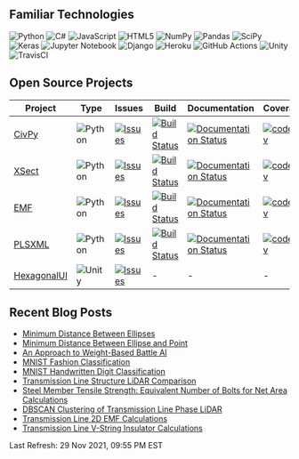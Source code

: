 ## Familiar Technologies

![Python](https://img.shields.io/badge/Python-555555?logo=python&logoColor=white&style=flat-square)
![C#](https://img.shields.io/badge/C%23-555555.svg?logo=c-sharp&logoColor=white&style=flat-square)
![JavaScript](https://img.shields.io/badge/JavaScript-555555.svg?style=flat-square&logo=javascript&logoColor=white)
![HTML5](https://img.shields.io/badge/HTML5-555555.svg?style=flat-square&logo=html5&logoColor=white)
![NumPy](https://img.shields.io/badge/NumPy-555555.svg?logo=numpy&logoColor=white&style=flat-square)
![Pandas](https://img.shields.io/badge/Pandas-555555.svg?logo=pandas&logoColor=white&style=flat-square)
![SciPy](https://img.shields.io/badge/SciPy-555555.svg?logo=scipy&logoColor=white&style=flat-square)
![Keras](https://img.shields.io/badge/Keras-555555.svg?logo=Keras&logoColor=white&style=flat-square)
![Jupyter Notebook](https://img.shields.io/badge/Jupyter-555555.svg?logo=jupyter&logoColor=white&style=flat-square)
![Django](https://img.shields.io/badge/Django-555555.svg?logo=django&logoColor=white&style=flat-square)
![Heroku](https://img.shields.io/badge/Heroku-555555.svg?logo=heroku&logoColor=white&style=flat-square)
![GitHub Actions](https://img.shields.io/badge/GitHub_Actions-555555.svg?logo=githubactions&logoColor=white&style=flat-square)
![Unity](https://img.shields.io/badge/Unity-555555.svg?logo=unity&logoColor=white&style=flat-square)
![TravisCI](https://img.shields.io/badge/Travis_CI-555555.svg?logo=travis&logoColor=white&style=flat-square)

## Open Source Projects

| Project | Type | Issues | Build | Documentation | Coverage |
| ------- | ---- | ------ | ----- | ------------- | -------- |
| [CivPy](https://github.com/mpewsey/civpy) | ![Python](https://img.shields.io/badge/Python-3670A0?logo=python&logoColor=white&style=flat-square) | [![Issues](https://img.shields.io/github/issues/mpewsey/civpy?style=flat-square)](https://github.com/mpewsey/civpy/issues) | [![Build Status](https://img.shields.io/travis/mpewsey/civpy?style=flat-square)](https://travis-ci.com/mpewsey/civpy) | [![Documentation Status](https://readthedocs.org/projects/civpy/badge/?version=latest&style=flat-square)](https://civpy.readthedocs.io/en/latest/?badge=latest) | [![codecov](https://img.shields.io/codecov/c/github/mpewsey/civpy?style=flat-square&token=zbJbsGGSoL)](https://codecov.io/gh/mpewsey/civpy) |
| [XSect](https://github.com/mpewsey/xsect) | ![Python](https://img.shields.io/badge/Python-3670A0?logo=python&logoColor=white&style=flat-square) | [![Issues](https://img.shields.io/github/issues/mpewsey/xsect?style=flat-square)](https://github.com/mpewsey/xsect/issues) | [![Build Status](https://img.shields.io/travis/mpewsey/xsect?style=flat-square)](https://travis-ci.com/mpewsey/xsect) | [![Documentation Status](https://readthedocs.org/projects/xsect/badge/?version=latest&style=flat-square)](https://xsect.readthedocs.io/en/latest/?badge=latest) | [![codecov](https://img.shields.io/codecov/c/github/mpewsey/xsect?style=flat-square&token=zbJbsGGSoL)](https://codecov.io/gh/mpewsey/xsect) |
| [EMF](https://github.com/mpewsey/emf) | ![Python](https://img.shields.io/badge/Python-3670A0?logo=python&logoColor=white&style=flat-square) | [![Issues](https://img.shields.io/github/issues/mpewsey/emf?style=flat-square)](https://github.com/mpewsey/emf/issues) |  [![Build Status](https://img.shields.io/travis/mpewsey/emf?style=flat-square)](https://travis-ci.com/mpewsey/emf) | [![Documentation Status](https://readthedocs.org/projects/emf/badge/?version=latest&style=flat-square)](https://emf.readthedocs.io/en/latest/?badge=latest) | [![codecov](https://img.shields.io/codecov/c/github/mpewsey/emf?style=flat-square&token=zbJbsGGSoL)](https://codecov.io/gh/mpewsey/emf) |
| [PLSXML](https://github.com/mpewsey/plsxml) | ![Python](https://img.shields.io/badge/Python-3670A0?logo=python&logoColor=white&style=flat-square) | [![Issues](https://img.shields.io/github/issues/mpewsey/plsxml?style=flat-square)](https://github.com/mpewsey/plsxml/issues) | [![Build Status](https://img.shields.io/travis/mpewsey/plsxml?style=flat-square)](https://travis-ci.com/mpewsey/plsxml) | [![Documentation Status](https://readthedocs.org/projects/plsxml/badge/?version=latest&style=flat-square)](https://plsxml.readthedocs.io/en/latest/?badge=latest) | [![codecov](https://img.shields.io/codecov/c/github/mpewsey/plsxml?style=flat-square&token=zbJbsGGSoL)](https://codecov.io/gh/mpewsey/plsxml) |
| [HexagonalUI](https://github.com/mpewsey/HexagonalUI) | ![Unity](https://img.shields.io/badge/Unity-%23000000.svg?logo=unity&logoColor=white&style=flat-square) | [![Issues](https://img.shields.io/github/issues/mpewsey/HexagonalUI?style=flat-square)](https://github.com/mpewsey/HexagonalUI/issues) | - | - | - |

## Recent Blog Posts

* [Minimum Distance Between Ellipses](https://mpewsey.github.io/2021/11/12/minimum-distance-between-ellipses.html)
* [Minimum Distance Between Ellipse and Point](https://mpewsey.github.io/2021/11/07/minimum-distance-between-ellipse-and-point.html)
* [An Approach to Weight-Based Battle AI](https://mpewsey.github.io/2021/10/01/weight-based-battle-ai.html)
* [MNIST Fashion Classification](https://mpewsey.github.io/2021/09/30/mnist-fashion-classification.html)
* [MNIST Handwritten Digit Classification](https://mpewsey.github.io/2021/09/28/mnist-handwritten-digit-classification.html)
* [Transmission Line Structure LiDAR Comparison](https://mpewsey.github.io/2021/09/27/transmission-line-structure-lidar-comparison.html)
* [Steel Member Tensile Strength: Equivalent Number of Bolts for Net Area Calculations](https://mpewsey.github.io/2021/09/24/steel-member-tensile-strength-equivalent-number-of-bolts.html)
* [DBSCAN Clustering of Transmission Line Phase LiDAR](https://mpewsey.github.io/2021/09/23/dbscan-clustering-of-transmission-line-phase-lidar.html)
* [Transmission Line 2D EMF Calculations](https://mpewsey.github.io/2021/09/21/transmission-line-2d-emf-calculations.html)
* [Transmission Line V-String Insulator Calculations](https://mpewsey.github.io/2021/09/20/transmission-line-v-string-insulator-calculations.html)

Last Refresh: 29 Nov 2021, 09:55 PM EST
